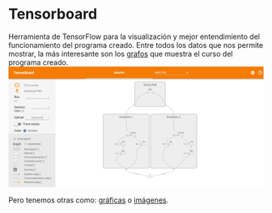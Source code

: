 <h1>Tensorboard</h1>
<p>Herramienta de TensorFlow para la visualización y mejor entendimiento del funcionamiento del programa creado.
Entre todos los datos que nos permite mostrar, la más interesante son los <a href="https://github.com/Tensor4Dummies/2_tensorboard/blob/master/grafos">grafos</a> que muestra el curso del programa creado.</br>
<img src="https://github.com/Tensor4Dummies/2_tensorboard/blob/master/grafos/grafo_niveles_visible.JPG" alt="Grafo básico"></p>
<p>Pero tenemos otras como: <a href="https://github.com/Tensor4Dummies/2_tensorboard/blob/master/graficas">gráficas</a> o
 <a href="https://github.com/Tensor4Dummies/2_tensorboard/blob/master/imagenes">imágenes</a>.</p>

